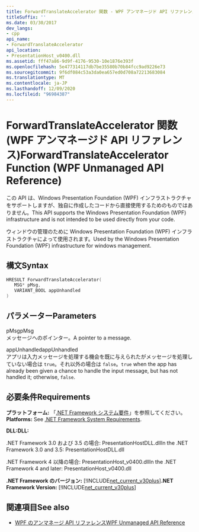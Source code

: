```yaml
---
title: ForwardTranslateAccelerator 関数 - WPF アンマネージド API リファレンス
titleSuffix: ''
ms.date: 03/30/2017
dev_langs:
- cpp
api_name:
- ForwardTranslateAccelerator
api_location:
- PresentationHost_v0400.dll
ms.assetid: fff47a86-9d9f-4176-9530-10e1876e393f
ms.openlocfilehash: 5e477314117db7be35580b70b84fcc9ad9226e73
ms.sourcegitcommit: 9f6df084c53a3da0ea657ed0d708a72213683084
ms.translationtype: MT
ms.contentlocale: ja-JP
ms.lasthandoff: 12/09/2020
ms.locfileid: "96984387"
---
```

# <a name="forwardtranslateaccelerator-function-wpf-unmanaged-api-reference"></a><span data-ttu-id="fdc78-102">ForwardTranslateAccelerator 関数 (WPF アンマネージド API リファレンス)</span><span class="sxs-lookup"><span data-stu-id="fdc78-102">ForwardTranslateAccelerator Function (WPF Unmanaged API Reference)</span></span>
<span data-ttu-id="fdc78-103">この API は、Windows Presentation Foundation (WPF) インフラストラクチャをサポートしますが、独自に作成したコードから直接使用するためのものではありません。</span><span class="sxs-lookup"><span data-stu-id="fdc78-103">This API supports the Windows Presentation Foundation (WPF) infrastructure and is not intended to be used directly from your code.</span></span>  
  
 <span data-ttu-id="fdc78-104">ウィンドウの管理のために Windows Presentation Foundation (WPF) インフラストラクチャによって使用されます。</span><span class="sxs-lookup"><span data-stu-id="fdc78-104">Used by the Windows Presentation Foundation (WPF) infrastructure for windows management.</span></span>  
  
## <a name="syntax"></a><span data-ttu-id="fdc78-105">構文</span><span class="sxs-lookup"><span data-stu-id="fdc78-105">Syntax</span></span>  
  
```cpp  
HRESULT ForwardTranslateAccelerator(  
   MSG* pMsg,
   VARIANT_BOOL appUnhandled  
)  
```  
  
## <a name="parameters"></a><span data-ttu-id="fdc78-106">パラメーター</span><span class="sxs-lookup"><span data-stu-id="fdc78-106">Parameters</span></span>  
 <span data-ttu-id="fdc78-107">pMsg</span><span class="sxs-lookup"><span data-stu-id="fdc78-107">pMsg</span></span>  
 <span data-ttu-id="fdc78-108">メッセージへのポインター。</span><span class="sxs-lookup"><span data-stu-id="fdc78-108">A pointer to a message.</span></span>  
  
 <span data-ttu-id="fdc78-109">appUnhandled</span><span class="sxs-lookup"><span data-stu-id="fdc78-109">appUnhandled</span></span>  
 <span data-ttu-id="fdc78-110">アプリは入力メッセージを処理する機会を既に与えられたがメッセージを処理していない場合は `true`。それ以外の場合は `false`。</span><span class="sxs-lookup"><span data-stu-id="fdc78-110">`true` when the app has already been given a chance to handle the input message, but has not handled it; otherwise, `false`.</span></span>  
  
## <a name="requirements"></a><span data-ttu-id="fdc78-111">必要条件</span><span class="sxs-lookup"><span data-stu-id="fdc78-111">Requirements</span></span>  
 <span data-ttu-id="fdc78-112">**プラットフォーム:** 「[.NET Framework システム要件](/dotnet/framework/get-started/system-requirements)」を参照してください。</span><span class="sxs-lookup"><span data-stu-id="fdc78-112">**Platforms:** See [.NET Framework System Requirements](/dotnet/framework/get-started/system-requirements).</span></span>  
  
 <span data-ttu-id="fdc78-113">**DLL:**</span><span class="sxs-lookup"><span data-stu-id="fdc78-113">**DLL:**</span></span>  
  
 <span data-ttu-id="fdc78-114">.NET Framework 3.0 および 3.5 の場合: PresentationHostDLL.dll</span><span class="sxs-lookup"><span data-stu-id="fdc78-114">In the .NET Framework 3.0 and 3.5: PresentationHostDLL.dll</span></span>  
  
 <span data-ttu-id="fdc78-115">.NET Framework 4 以降の場合: PresentationHost_v0400.dll</span><span class="sxs-lookup"><span data-stu-id="fdc78-115">In the .NET Framework 4 and later: PresentationHost_v0400.dll</span></span>  
  
 <span data-ttu-id="fdc78-116">**.NET Framework のバージョン:** [!INCLUDE[net_current_v30plus](../../../includes/net-current-v30plus-md.md)]</span><span class="sxs-lookup"><span data-stu-id="fdc78-116">**.NET Framework Version:** [!INCLUDE[net_current_v30plus](../../../includes/net-current-v30plus-md.md)]</span></span>  
  
## <a name="see-also"></a><span data-ttu-id="fdc78-117">関連項目</span><span class="sxs-lookup"><span data-stu-id="fdc78-117">See also</span></span>

- [<span data-ttu-id="fdc78-118">WPF のアンマネージ API リファレンス</span><span class="sxs-lookup"><span data-stu-id="fdc78-118">WPF Unmanaged API Reference</span></span>](wpf-unmanaged-api-reference.md)
